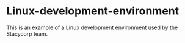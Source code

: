 # Linux-development-environment
This is an example of a Linux development environment used by the Stacycorp team.
